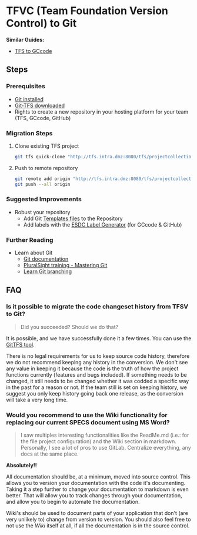 # TFVC (Team Foundation Version Control) to Git

**Similar Guides:**  

* [TFS to GCcode](tfs-to-gccode.md)

## Steps

### Prerequisites

* [Git installed](https://git-scm.com/download/win)
* [Git-TFS downloaded](http://git-tfs.com/)
* Rights to create a new repository in your hosting platform for your team (TFS, GCcode, GitHub)

### Migration Steps

1. Clone existing TFS project
   ```bash
   git tfs quick-clone "http://tfs.intra.dmz:8080/tfs/projectcollection" "$/EWS-SWE" .
   ```
1. Push to remote repository
   ```bash
   git remote add origin "http://tfs.intra.dmz:8080/tfs/projectcollection/EWS-SWE/_git/EWS-SWE-Git"
   git push --all origin
   ```

### Suggested Improvements

* Robust your repository
  * Add Git [Templates files](https://github.com/esdc-edsc/template-gabarit) to the Repository
  * Add labels with the [ESDC Label Generator](https://github.com/esdc-edsc/label-generator) (for GCcode & GitHub)

### Further Reading

* Learn about Git
  * [Git documentation](https://git-scm.com/doc)
  * [PluralSight training - Mastering Git](https://app.pluralsight.com/library/courses/mastering-git/)
  * [Learn Git branching](https://learngitbranching.js.org/)

## FAQ

### Is it possible to migrate the code changeset history from TFSV to Git?

> Did you succeeded?
> Should we do that?

It is possible, and we have successfully done it a few times.
You can use the [GitTFS tool](https://github.com/git-tfs/git-tfs/blob/master/doc/usecases/migrate_tfs_to_git.md).

There is no legal requirements for us to keep source code history, therefore we do not recommend keeping any history in the conversion.
We don't see any value in keeping it because the code is the truth of how the project functions currently (features and bugs included).
If something needs to be changed, it still needs to be changed whether it was codded a specific way in the past for a reason or not.
If the team still is set on keeping history, we suggest you only keep history going back one release, as the conversion will take a very long time.

### Would you recommend to use the Wiki functionality for replacing our current SPECS document using MS Word?

> I saw multiples interesting functionalities like the ReadMe.md (i.e.: for the file project configuration) and the Wiki section in markdown.  
> Personally, I see a lot of pros to use GitLab.
> Centralize everything, any docs at the same place.

**Absolutely!!**

All documentation should be, at a minimum, moved into source control.
This allows you to version your documentation with the code it's documenting.
Taking it a step further to change your documentation to markdown is even better.
That will allow you to track changes through your documentation, and allow you to begin to automate the documentation.

Wiki's should be used to document parts of your application that don't (are very unlikely to) change from version to version.
You should also feel free to not use the _Wiki_ itself at all, if all the documentation is in the source control.
